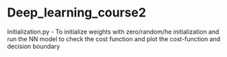# Deep_learning_course2

Initialization.py  -  To initialize weights with zero/random/he initialization and run the NN model to check the cost function and plot the cost-function and decision boundary
